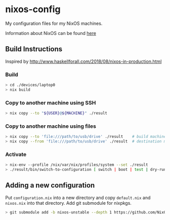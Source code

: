nixos-config
============

My configuration files for my NixOS machines.

Information about NixOS can be found [here](https://nixos.org/)

## Build Instructions

Inspired by http://www.haskellforall.com/2018/08/nixos-in-production.html

### Build

```sh
> cd ./devices/laptop0
> nix build
```

### Copy to another machine using SSH

```sh
> nix copy --to "${USER}@${MACHINE}" ./result
```

### Copy to another machine using files

```sh
> nix copy --to 'file:///path/to/usb/drive' ./result    # build machine
> nix copy --from 'file:///path/to/usb/drive' ./result  # destination machine
```

### Activate

```sh
> nix-env --profile /nix/var/nix/profiles/system --set ./result
> ./result/bin/switch-to-configuration [ switch | boot | test | dry-run ]

```

## Adding a new configuration

Put `configuration.nix` into a new directory and copy `default.nix` and `nixos.nix` into that directory.
Add git submodule for nixpkgs.

```sh
> git submodule add -b nixos-unstable --depth 1 https://github.com/NixOS/nixpkgs-channels.git nixpkgs
```

